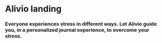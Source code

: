 # Alivio landing

### Everyone experiences stress in different ways. Let Alivio guide you, in a personalized journal experience, to overcome your stress.
